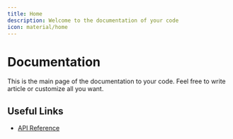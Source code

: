 ```yaml
---
title: Home
description: Welcome to the documentation of your code
icon: material/home
---
```


# Documentation

This is the main page of the documentation to your code.
Feel free to write article or customize all you want.

## Useful Links

- [API Reference](api/index.md)
